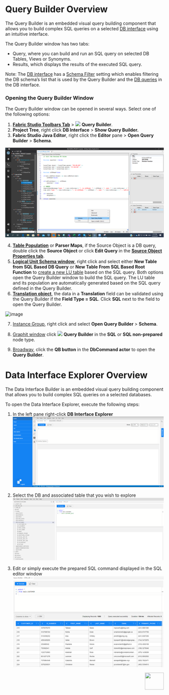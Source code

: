 <studio>

# Query Builder Overview

The Query Builder is an embedded visual query building component that allows you to build complex SQL queries on a selected [DB interface](/articles/05_DB_interfaces/03_DB_interfaces_overview.md) using an intuitive interface. 

The Query Builder window has two tabs: 
* Query, where you can build and run an SQL query on selected DB Tables, Views or Synonyms. 
* Results, which displays the results of the executed SQL query. 

Note: 
The [DB interface](/articles/05_DB_interfaces/03_DB_interfaces_overview.md) has a [Schema Filter](/articles/05_DB_interfaces/03_DB_interfaces_overview.md#schema-filter) setting which enables filtering the DB schema’s list that is used by the Query Builder and the [DB queries](/articles/07_table_population/01_table_population_overview.md) in the DB interface.


### Opening the Query Builder Window
 The Query Builder window can be opened in several ways. Select one of the following options: 
1.	[**Fabric Studio Toolbars Tab**](/articles/04_fabric_studio/01_UI_components_and_menus.md#fabric-studio-toolbar-tabs) > <img src="/articles/11_query_builder/images/12_1_1%20icon.png"> **Query Builder**.
2.	**Project Tree**, right click **DB Interface** > **Show Query Builder.**
3.	**Fabric Studio Java Editor**, right click the **Editor** pane > **Open Query Builder** > **Schema**.

![image](/articles/11_query_builder/images/12_1_2%20Schema.png)

4.	[**Table Population**](/articles/07_table_population/01_table_population_overview.md) or **Parser Maps**, if the Source Object is a DB query, double click the **Source Object** or click **Edit Query** in the [**Source Object Properties tab**](/articles/07_table_population/04_table_population_properties_tab.md#source-object---db-query-properties).
5.	[**Logical Unit Schema window**](/articles/03_logical_units/03_LU_schema_window.md), right click and select either **New Table from SQL Based DB Query** or **New Table From SQL Based Root Function** to [create a new LU table](/articles/06_LU_tables/02_create_an_LU_table.md) based on the SQL query. Both options open the Query Builder window to build the SQL query.  The LU table and its population are automatically generated based on the SQL query defined in the Query Builder.
6.	[**Translation object**](/articles/09_translations/01_translations_overview_and_use_cases.md#translation-schema), the data in a **Translation** field can be validated using the Query Builder if the **Field Type = SQL**. Click **SQL** next to the field to open the Query Builder.

![image](/articles/11_query_builder/images/12_1_3%20query%20builder.png)

7.	[Instance Group](/articles/20_jobs_and_batch_services/14_instances_groups.md), right click and select **Open Query Builder** > **Schema**.
8.	[Graphit window](/articles/15_web_services_and_graphit/17_Graphit/02_create_and_edit_a_graphit_file.md) click <img src="/articles/11_query_builder/images/12_1_1%20icon.png"> **Query Builder** in the **SQL** or **SQL non-prepared** node type.

9.	[Broadway](/articles/19_Broadway/01_broadway_overview.md), click the **QB button** in the **DbCommand actor** to open the **Query Builder**.   
<!--Next drops (drop 2)- add links to Broaway, Instance Group, Graphit-->
 </studio>


</studio>

<web>

# Data Interface Explorer Overview
The Data Interface Builder is an embedded visual query building component that allows you to build complex SQL queries on a selected databases.

To open the Data Interface Explorer, execute the following steps:
 
1.	In the left pane right-click **DB Interface Explorer**
![image](/articles/11_query_builder/images/DBInterfaceExplorer.png)
2. Select the DB and associated table that you wish to explore
![image](/articles/11_query_builder/images/DBInterfaceExplorer2.PNG)
 
3. Edit or simply execute the prepared SQL command displayed in the SQL editor window
![image](/articles/11_query_builder/images/DBInterfaceExplorer3.PNG)



 
 
 
 
 

[<img align="right" width="60" height="54" src="/articles/images/Next.png">](/articles/11_query_builder/02_query_builder_window.md)

